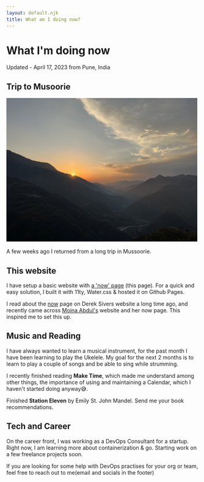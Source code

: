 ```yaml
---
layout: default.njk
title: What am I doing now?
---
```

# What I'm doing now

Updated - April 17, 2023 from Pune, India

## Trip to Musoorie

<img src="./images/musoorie-sunset.jpeg" alt="Sunset in Musoorie" width="500"/>

A few weeks ago I returned from a long trip in Mussoorie.

## This website

I have setup a basic website with <a href="https://nownownow.com/about" target="_blank">a 'now' page</a> (this page). For a quick and easy solution, I built it with 11ty, Water.css & hosted it on Github Pages.

I read about the <a href="https://sive.rs/now" target="_blank">now</a> page on Derek Sivers website a long time ago, and recently came across <a href="https://moinaabdul.com/" target="_blank">Moina Abdul's</a> website and her now page. This inspired me to set this up.

## Music and Reading

I have always wanted to learn a musical instrument, for the past month I have been learning to play the Ukelele. My goal for the next 2 months is to learn to play a couple of songs and be able to sing while strumming.

I recently finished reading **Make Time**, which made me understand among other things, the importance of using and maintaining a Calendar, which I haven't started doing anyway😅.

Finished **Station Eleven** by Emily St. John Mandel. Send me your book recommendations.


## Tech and Career

On the career front, I was working as a DevOps Consultant for a startup. Right now, I am learning more about containerization & go. Starting work on a few freelance projects soon.

If you are looking for some help with DevOps practises for your org or team, feel free to reach out to me(email and socials in the footer)
